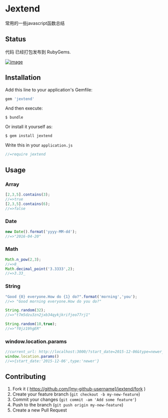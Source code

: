 # Jextend

常用的一些javascript函数总结


## Status
代码 已经打包发布到 RubyGems.

[![image](https://ruby-china-files.b0.upaiyun.com/photo/5982eaaa64f467d9dbda03ad4f40ea27.png)](https://rubygems.org/gems/jextend)

## Installation

Add this line to your application's Gemfile:

```ruby
gem 'jextend'
```

And then execute:

    $ bundle

Or install it yourself as:

    $ gem install jextend

Write this in your `application.js`
```javascript
//=require jextend
```

## Usage
### Array

```javascript
[2,3,5].contains(3);
//=>true
[2,3,5].contains(6);
//=>false
```
### Date

```javascript
new Date().format('yyyy-MM-dd');
//=>"2016-04-20"
```
### Math
```javascript
Math.n_pow(2,3);
//=>8_
Math.decimal_point('3.3333',2);
//=>3.33_
```
### String

```javascript
"Good {0} everyone.How do {1} do?".format('morning','you');
//=> "Good morning everyone.How do you do?"

String.random(32);
//=>"t7m5dzu3zn2jxb34qykjkrifjeo77rj1"

String.random(10,true);
//=>"f0jz19hgER"

```

### window.location.params
```javascript
//current_url: http://localhost:3000/?start_date=2015-12-06&type=newer_
window.location.params()
//=>{start_date:'2015-12-06',type:'newer'}
```


## Contributing

1. Fork it ( https://github.com/[my-github-username]/jextend/fork )
2. Create your feature branch (`git checkout -b my-new-feature`)
3. Commit your changes (`git commit -am 'Add some feature'`)
4. Push to the branch (`git push origin my-new-feature`)
5. Create a new Pull Request
